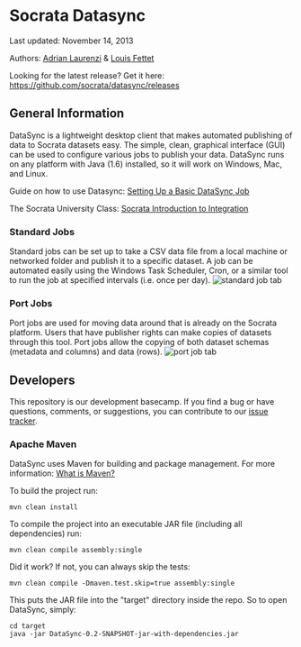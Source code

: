 Socrata Datasync
================

Last updated: November 14, 2013

Authors: [Adrian Laurenzi](http://www.github.com/alaurenz) & [Louis Fettet](http://www.github.com/LouisFettet)

Looking for the latest release? Get it here: https://github.com/socrata/datasync/releases

## General Information
DataSync is a lightweight desktop client that makes automated publishing of data to Socrata datasets easy. The simple, clean, graphical interface (GUI) can be used to configure various jobs to publish your data. DataSync runs on any platform with Java (1.6) installed, so it will work on Windows, Mac, and Linux.

Guide on how to use Datasync: [Setting Up a Basic DataSync Job](http://support.socrata.com/entries/24241271-Setting-up-a-basic-DataSync-job)

The Socrata University Class: [Socrata Introduction to Integration](http://socrata.wistia.com/medias/q4pwut6s56)

### Standard Jobs
Standard jobs can be set up to take a CSV data file from a local machine or networked folder and publish it to a specific dataset. A job can be automated easily using the Windows Task Scheduler, Cron, or a similar tool to run the job at specified intervals (i.e. once per day).
![standard job tab](http://i.imgur.com/byN0ibq.png?1)

### Port Jobs
Port jobs are used for moving data around that is already on the Socrata platform. Users that have publisher rights can make copies of datasets through this tool. Port jobs allow the copying of both dataset schemas (metadata and columns) and data (rows). 
![port job tab](http://i.imgur.com/tMz2sQP.png?1)


## Developers
This repository is our development basecamp. If you find a bug or have questions, comments, or suggestions, you can contribute to our [issue tracker](https://github.com/socrata/datasync/issues).

### Apache Maven
DataSync uses Maven for building and package management. For more information: [What is Maven?](http://maven.apache.org/what-is-maven.html)

To build the project run:
```
mvn clean install
```

To compile the project into an executable JAR file (including all dependencies) run:
```
mvn clean compile assembly:single
```

Did it work? If not, you can always skip the tests:
```
mvn clean compile -Dmaven.test.skip=true assembly:single
```

This puts the JAR file into the "target" directory inside the repo.  So to open DataSync, simply:
```
cd target
java -jar DataSync-0.2-SNAPSHOT-jar-with-dependencies.jar
```
